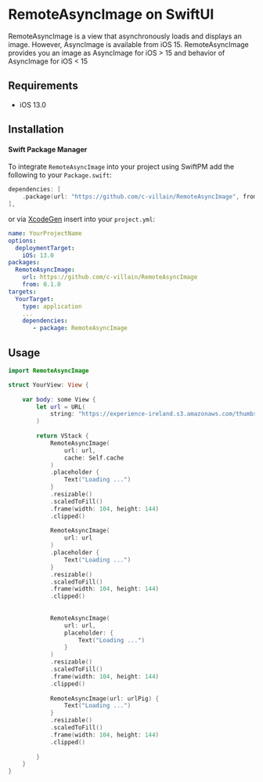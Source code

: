 # RemoteAsyncImage on SwiftUI

RemoteAsyncImage is a view that asynchronously loads and displays an image.
However, AsyncImage is available from iOS 15.
RemoteAsyncImage provides you an image as AsyncImage for iOS > 15 and behavior of AsyncImage for iOS < 15

## Requirements

- iOS 13.0

## Installation

#### Swift Package Manager

To integrate ```RemoteAsyncImage``` into your project using SwiftPM add the following to your `Package.swift`:

```swift
dependencies: [
    .package(url: "https://github.com/c-villain/RemoteAsyncImage", from: "0.1.0"),
],
```
or via [XcodeGen](https://github.com/yonaskolb/XcodeGen) insert into your `project.yml`:

```yaml
name: YourProjectName
options:
  deploymentTarget:
    iOS: 13.0
packages:
  RemoteAsyncImage:
    url: https://github.com/c-villain/RemoteAsyncImage
    from: 0.1.0
targets:
  YourTarget:
    type: application
    ...
    dependencies:
       - package: RemoteAsyncImage
```

## Usage

```swift
import RemoteAsyncImage

struct YourView: View {
    
    var body: some View {
        let url = URL(
            string: "https://experience-ireland.s3.amazonaws.com/thumbs2/d07258d8-4274-11e9-9c68-02b782d69cda.800x600.jpg"
        )
        
        return VStack {
            RemoteAsyncImage(
                url: url,
                cache: Self.cache
            )
            .placeholder {
                Text("Loading ...")
            }
            .resizable()
            .scaledToFill()
            .frame(width: 104, height: 144)
            .clipped()
            
            RemoteAsyncImage(
                url: url
            )
            .placeholder {
                Text("Loading ...")
            }
            .resizable()
            .scaledToFill()
            .frame(width: 104, height: 144)
            .clipped()
            
            
            RemoteAsyncImage(
                url: url,
                placeholder: {
                    Text("Loading ...")
                }
            )
            .resizable()
            .scaledToFill()
            .frame(width: 104, height: 144)
            .clipped()
            
            RemoteAsyncImage(url: urlPig) {
                Text("Loading ...")
            }
            .resizable()
            .scaledToFill()
            .frame(width: 104, height: 144)
            .clipped()
            
        }
    }
}
```

